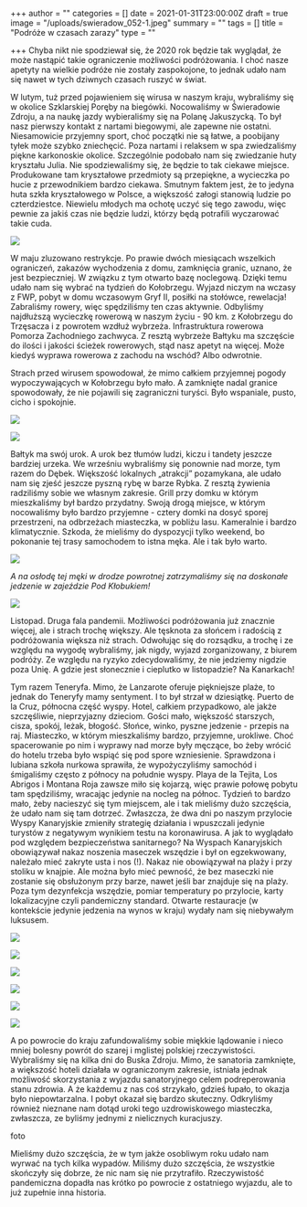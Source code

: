 +++
author = ""
categories = []
date = 2021-01-31T23:00:00Z
draft = true
image = "/uploads/swieradow_052-1.jpeg"
summary = ""
tags = []
title = "Podróże w czasach zarazy"
type = ""

+++
Chyba nikt nie spodziewał się, że 2020 rok będzie tak wyglądał, że może nastąpić takie ograniczenie możliwości podróżowania. I choć nasze apetyty na wielkie podróże nie zostały zaspokojone, to jednak udało nam się nawet w tych dziwnych czasach ruszyć w świat.

W lutym, tuż przed pojawieniem się wirusa w naszym kraju, wybraliśmy się w okolice Szklarskiej Poręby na biegówki. Nocowaliśmy w Świeradowie Zdroju, a na naukę jazdy wybieraliśmy się na Polanę Jakuszycką. To był nasz pierwszy kontakt z nartami biegowymi, ale zapewne nie ostatni. Niesamowicie przyjemny sport, choć początki nie są łatwe, a poobijany tyłek może szybko zniechęcić. Poza nartami i relaksem w spa zwiedzaliśmy piękne karkonoskie okolice. Szczególnie podobało nam się zwiedzanie huty kryształu Julia. Nie spodziewaliśmy się, że będzie to tak ciekawe miejsce. Produkowane tam kryształowe przedmioty są przepiękne, a wycieczka po hucie z przewodnikiem bardzo ciekawa. Smutnym faktem jest, że to jedyna huta szkła kryształowego w Polsce, a większość załogi stanowią ludzie po czterdziestce. Niewielu młodych ma ochotę uczyć się tego zawodu, więc pewnie za jakiś czas nie będzie ludzi, którzy będą potrafili wyczarować takie cuda.

![](/uploads/20200303_151956.jpeg)

W maju zluzowano restrykcje. Po prawie dwóch miesiącach wszelkich ograniczeń, zakazów wychodzenia z domu, zamknięcia granic, uznano, że jest bezpieczniej. W związku z tym otwarto bazę noclegową. Dzięki temu udało nam się wybrać na tydzień do Kołobrzegu. Wyjazd niczym na wczasy z FWP, pobyt w domu wczasowym Gryf II, posiłki na stołówce, rewelacja! Zabraliśmy rowery, więc spędziliśmy ten czas aktywnie. Odbyliśmy najdłuższą wycieczkę rowerową w naszym życiu - 90 km. z Kołobrzegu do Trzęsacza i z powrotem wzdłuż wybrzeża. Infrastruktura rowerowa Pomorza Zachodniego zachwyca. Z resztą wybrzeże Bałtyku ma szczęście do ilości i jakości ścieżek rowerowych, stąd nasz apetyt na więcej. Może kiedyś wyprawa rowerowa z zachodu na wschód? Albo odwrotnie.

Strach przed wirusem spowodował, że mimo całkiem przyjemnej pogody wypoczywających w Kołobrzegu było mało. A zamknięte nadal granice spowodowały, że nie pojawili się zagraniczni turyści. Było wspaniale, pusto, cicho i spokojnie.

![](/uploads/kolobrzeg_017.jpeg)

![](/uploads/kolobrzeg_006.jpeg)

Bałtyk ma swój urok. A urok bez tłumów ludzi, kiczu i tandety jeszcze bardziej urzeka. We wrześniu wybraliśmy się ponownie nad morze, tym razem do Dębek. Większość lokalnych „atrakcji” pozamykana, ale udało nam się zjeść jeszcze pyszną rybę w barze Rybka. Z resztą żywienia radziliśmy sobie we własnym zakresie. Grill przy domku w którym mieszkaliśmy był bardzo przydatny. Swoją drogą miejsce, w którym nocowaliśmy było bardzo przyjemne - cztery domki na dosyć sporej przestrzeni, na odbrzeżach miasteczka, w pobliżu lasu. Kameralnie i bardzo klimatycznie. Szkoda, że mieliśmy do dyspozycji tylko weekend, bo pokonanie tej trasy samochodem to istna męka. Ale i tak było warto. 

![](/uploads/20200920_112056.jpeg)

_A na osłodę tej męki w drodze powrotnej zatrzymaliśmy się na doskonałe jedzenie w zajeździe Pod Kłobukiem!_

![](/uploads/20200920_155020.jpeg)

Listopad. Druga fala pandemii. Możliwości podróżowania już znacznie więcej, ale i strach trochę większy. Ale tęsknota za słońcem i radością z podróżowania większa niż strach. Odwołując się do rozsądku, a trochę i ze względu na wygodę wybraliśmy, jak nigdy, wyjazd zorganizowany, z biurem podróży. Ze względu na ryzyko zdecydowaliśmy, że nie jedziemy nigdzie poza Unię. A gdzie jest słonecznie i cieplutko w listopadzie? Na Kanarkach!

Tym razem Teneryfa. Mimo, że Lanzarote oferuje piękniejsze plaże, to jednak do Teneryfy mamy sentyment. I to był strzał w dziesiątkę. Puerto de la Cruz, północna część wyspy. Hotel, całkiem przypadkowo, ale jakże szczęśliwie, nieprzyjazny dzieciom. Gości mało, większość starszych, cisza, spokój, leżak, błogość. Słońce, winko, pyszne jedzenie - przepis na raj. Miasteczko, w którym mieszkaliśmy bardzo, przyjemne, urokliwe. Choć spacerowanie po nim i wyprawy nad morze były męczące, bo żeby wrócić do hotelu trzeba było wspiąć się pod spore wzniesienie. Sprawdzona i lubiana szkoła nurkowa sprawiła, że wypożyczyliśmy samochód i śmigaliśmy często z północy na południe wyspy. Playa de la Tejita, Los Abrigos i Montana Roja zawsze miło się kojarzą, więc prawie połowę pobytu tam spędziliśmy, wracając jedynie na nocleg na północ. Tydzień to bardzo mało, żeby nacieszyć się tym miejscem, ale i tak mieliśmy dużo szczęścia, że udało nam się tam dotrzeć. Zwłaszcza, że dwa dni po naszym przylocie Wyspy Kanaryjskie zmieniły strategię działania i wpuszczali jedynie turystów z negatywym wynikiem testu na koronawirusa. A jak to wyglądało pod względem bezpieczeństwa sanitarnego? Na Wyspach Kanaryjskich obowiązywał nakaz noszenia maseczek wszędzie i był on egzekwowany, należało mieć zakryte usta i nos (!). Nakaz nie obowiązywał na plaży i przy stoliku w knajpie. Ale można było mieć pewność, że bez maseczki nie zostanie się obsłużonym przy barze, nawet jeśli bar znajduje się na plaży. Poza tym dezynfekcja wszędzie, pomiar temperatury po przylocie, karty lokalizacyjne czyli pandemiczny standard. Otwarte restauracje (w kontekście jedynie jedzenia na wynos w kraju) wydały nam się niebywałym luksusem.

![](/uploads/20201117_172050.jpeg)

![](/uploads/20201117_161758.jpeg)

![](/uploads/20201117_100909.jpeg)

![](/uploads/20201114_155230.jpeg)

![](/uploads/20201118_183310.jpeg)

![](/uploads/20201113_165452.jpeg)

A po powrocie do kraju zafundowaliśmy sobie miękkie lądowanie i nieco mniej bolesny powrót do szarej i mglistej polskiej rzeczywistości. Wybraliśmy się na kilka dni do Buska Zdroju. Mimo, że sanatoria zamknięte, a większość hoteli działała w ograniczonym zakresie, istniała jednak możliwość skorzystania z wyjazdu sanatoryjnego celem podreperowania stanu zdrowia. A że każdemu z nas coś strzykało, gdzieś łupało, to okazja było niepowtarzalna. I pobyt okazał się bardzo skuteczny. Odkryliśmy również nieznane nam dotąd uroki tego uzdrowiskowego miasteczka, zwłaszcza, ze byliśmy jednymi z nielicznych kuracjuszy.

foto

Mieliśmy dużo szczęścia, że w tym jakże osobliwym roku udało nam wyrwać na tych kilka wypadów. Miliśmy dużo szczęścia, że wszystkie skończyły się dobrze, że nic nam się nie przytrafiło. Rzeczywistość pandemiczna dopadła nas krótko po powrocie z ostatniego wyjazdu, ale to już zupełnie inna historia.